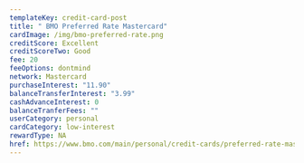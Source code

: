 ```yaml
---
templateKey: credit-card-post
title: " BMO Preferred Rate Mastercard"
cardImage: /img/bmo-preferred-rate.png
creditScore: Excellent
creditScoreTwo: Good
fee: 20
feeOptions: dontmind
network: Mastercard
purchaseInterest: "11.90"
balanceTransferInterest: "3.99"
cashAdvanceInterest: 0
balanceTranferFees: ""
userCategory: personal
cardCategory: low-interest
rewardType: NA
href: https://www.bmo.com/main/personal/credit-cards/preferred-rate-mastercard/
---
```

